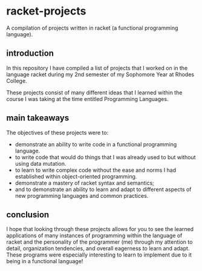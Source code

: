 # racket-projects

A compilation of projects written in racket (a functional programming language).

## introduction

In this repository I have compiled a list of projects that I worked on in the language racket
during my 2nd semester of my Sophomore Year at Rhodes College.

These projects consist of many different ideas that I learned within the course I was taking
at the time entitled Programming Languages.

## main takeaways

The objectives of these projects were to:

* demonstrate an ability to write code in a functional programming language.
* to write code that would do things that I was already used to but without using data mutation.
* to learn to write complex code without the ease and norms I had established within object-oriented programming.
* demonstrate a mastery of racket syntax and semantics;
* and to demonstrate an ability to learn and adapt to different aspects of new programming languages and common practices.

## conclusion

I hope that looking through these projects allows for you to see the learned applications of many instances of programming within the language of racket and the personality of the programmer (me) through my attention to detail, organization tendencies, and overall eagerness to learn and adapt. These programs were especially interesting to learn to implement due to it being in a functional language!
